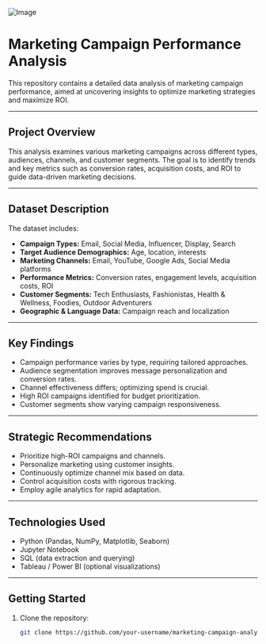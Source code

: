 ![Image](https://github.com/user-attachments/assets/d60c891c-f978-4af7-9689-f2f3d24366ad)

# Marketing Campaign Performance Analysis

This repository contains a detailed data analysis of marketing campaign performance, aimed at uncovering insights to optimize marketing strategies and maximize ROI.

---

## Project Overview

This analysis examines various marketing campaigns across different types, audiences, channels, and customer segments. The goal is to identify trends and key metrics such as conversion rates, acquisition costs, and ROI to guide data-driven marketing decisions.

---

## Dataset Description

The dataset includes:

- **Campaign Types:** Email, Social Media, Influencer, Display, Search  
- **Target Audience Demographics:** Age, location, interests  
- **Marketing Channels:** Email, YouTube, Google Ads, Social Media platforms  
- **Performance Metrics:** Conversion rates, engagement levels, acquisition costs, ROI  
- **Customer Segments:** Tech Enthusiasts, Fashionistas, Health & Wellness, Foodies, Outdoor Adventurers  
- **Geographic & Language Data:** Campaign reach and localization  

---

## Key Findings

- Campaign performance varies by type, requiring tailored approaches.  
- Audience segmentation improves message personalization and conversion rates.  
- Channel effectiveness differs; optimizing spend is crucial.  
- High ROI campaigns identified for budget prioritization.  
- Customer segments show varying campaign responsiveness.  

---

## Strategic Recommendations

- Prioritize high-ROI campaigns and channels.  
- Personalize marketing using customer insights.  
- Continuously optimize channel mix based on data.  
- Control acquisition costs with rigorous tracking.  
- Employ agile analytics for rapid adaptation.  

---

## Technologies Used

- Python (Pandas, NumPy, Matplotlib, Seaborn)  
- Jupyter Notebook  
- SQL (data extraction and querying)  
- Tableau / Power BI (optional visualizations)  

---

## Getting Started

1. Clone the repository:  
   ```bash
   git clone https://github.com/your-username/marketing-campaign-analysis.git
